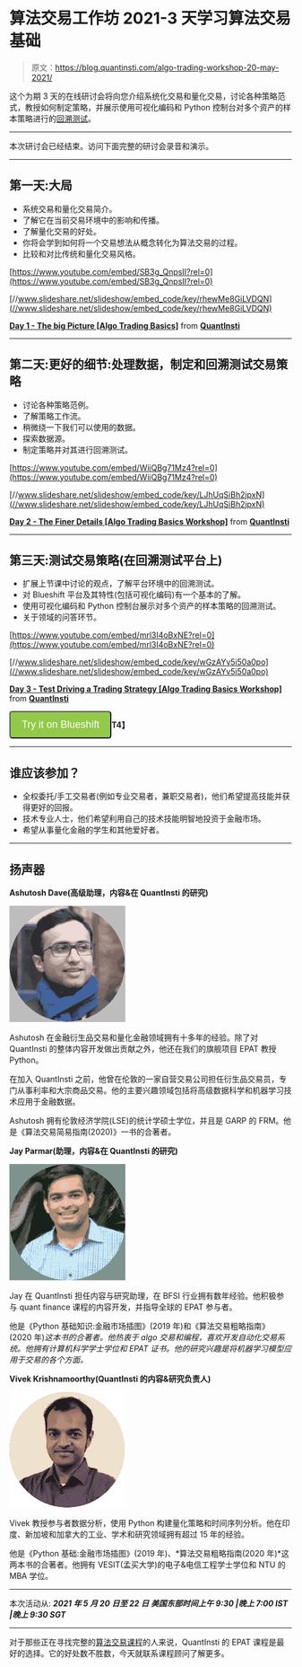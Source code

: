 # 算法交易工作坊 2021-3 天学习算法交易基础

> 原文：<https://blog.quantinsti.com/algo-trading-workshop-20-may-2021/>

这个为期 3 天的在线研讨会将向您介绍系统化交易和量化交易，讨论各种策略范式，教授如何制定策略，并展示使用可视化编码和 Python 控制台对多个资产的样本策略进行的[回溯测试](/backtesting/)。

* * *

本次研讨会已经结束。访问下面完整的研讨会录音和演示。

* * *

## 第一天:大局

*   系统交易和量化交易简介。
*   了解它在当前交易环境中的影响和传播。
*   了解量化交易的好处。
*   你将会学到如何将一个交易想法从概念转化为算法交易的过程。
*   比较和对比传统和量化交易风格。

[https://www.youtube.com/embed/SB3g_QnpsII?rel=0](https://www.youtube.com/embed/SB3g_QnpsII?rel=0)

[//www.slideshare.net/slideshow/embed_code/key/rhewMe8GiLVDQN](//www.slideshare.net/slideshow/embed_code/key/rhewMe8GiLVDQN)

**[Day 1 - The big Picture [Algo Trading Basics]](//www.slideshare.net/QuantInsti/day-1-the-big-picture-algo-trading-basics "Day 1 - The big Picture [Algo Trading Basics]")** from **[QuantInsti](https://www.slideshare.net/QuantInsti)**

* * *

## 第二天:更好的细节:处理数据，制定和回溯测试交易策略

*   讨论各种策略范例。
*   了解策略工作流。
*   稍微绕一下我们可以使用的数据。
*   探索数据源。
*   制定策略并对其进行回溯测试。

[https://www.youtube.com/embed/WiiQBg71Mz4?rel=0](https://www.youtube.com/embed/WiiQBg71Mz4?rel=0)

[//www.slideshare.net/slideshow/embed_code/key/LJhUqSiBh2jpxN](//www.slideshare.net/slideshow/embed_code/key/LJhUqSiBh2jpxN)

**[Day 2 - The Finer Details [Algo Trading Basics Workshop]](//www.slideshare.net/QuantInsti/day-2-the-finer-details-algo-trading-basics-workshop "Day 2 - The Finer Details [Algo Trading Basics Workshop]")** from **[QuantInsti](https://www.slideshare.net/QuantInsti)**

* * *

## 第三天:测试交易策略(在回溯测试平台上)

*   扩展上节课中讨论的观点，了解平台环境中的回溯测试。
*   对 Blueshift 平台及其特性(包括可视化编码)有一个基本的了解。
*   使用可视化编码和 Python 控制台展示对多个资产的样本策略的回溯测试。
*   关于领域的问答环节。

[https://www.youtube.com/embed/mrl3I4oBxNE?rel=0](https://www.youtube.com/embed/mrl3I4oBxNE?rel=0)

[//www.slideshare.net/slideshow/embed_code/key/wGzAYv5i50a0po](//www.slideshare.net/slideshow/embed_code/key/wGzAYv5i50a0po)

**[Day 3 - Test Driving a Trading Strategy [Algo Trading Basics Workshop]](//www.slideshare.net/QuantInsti/day-3-test-driving-a-trading-strategy-algo-trading-basics-workshop "Day 3 - Test Driving a Trading Strategy [Algo Trading Basics Workshop]")** from **[QuantInsti](https://www.slideshare.net/QuantInsti)**

**[<input name="Try it on Blueshift" type="button" value="Try it on Blueshift" style="
  background-color: #92c94a;
  padding: 12px 20px;
  border-radius: 5px;
  color: #fff;
  font-size: 18px;
">](https://blueshift.quantinsti.com/)T4】**

* * *

## 谁应该参加？

*   全权委托/手工交易者(例如专业交易者，兼职交易者)，他们希望提高技能并获得更好的回报。
*   技术专业人士，他们希望利用自己的技术技能明智地投资于金融市场。
*   希望从事量化金融的学生和其他爱好者。

* * *

## 扬声器

**Ashutosh Dave(高级助理，内容&在 QuantInsti 的研究)**

![](img/2245ebbe6eb08b25d332b9226c9fac51.png)

Ashutosh 在金融衍生品交易和量化金融领域拥有十多年的经验。除了对 QuantInsti 的整体内容开发做出贡献之外，他还在我们的旗舰项目 EPAT 教授 Python。

在加入 QuantInsti 之前，他曾在伦敦的一家自营交易公司担任衍生品交易员，专门从事利率和大宗商品交易。他的主要兴趣领域包括将高级数据科学和机器学习技术应用于金融数据。

Ashutosh 拥有伦敦经济学院(LSE)的统计学硕士学位，并且是 GARP 的 FRM。他是《算法交易简易指南(2020)》一书的合著者。

**Jay Parmar(助理，内容&在 QuantInsti 的研究)**

![](img/f424815bb3416415843eec4256a3aaa0.png)

Jay 在 QuantInsti 担任内容与研究助理，在 BFSI 行业拥有数年经验。他积极参与 quant finance 课程的内容开发，并指导全球的 EPAT 参与者。

他是《Python 基础知识:金融市场插图》(2019 年)和《算法交易粗略指南》(2020 年)*这本书的合著者。他热衷于 algo 交易和编程，喜欢开发自动化交易系统。他拥有计算机科学学士学位和 EPAT 证书。他的研究兴趣是将机器学习模型应用于交易的各个方面。*

**Vivek Krishnamoorthy(QuantInsti 的内容&研究负责人)**

![](img/ecb4cb0643d8965c914d4c61e2a6c3ef.png)

Vivek 教授参与者数据分析，使用 Python 构建量化策略和时间序列分析。他在印度、新加坡和加拿大的工业、学术和研究领域拥有超过 15 年的经验。

他是《Python 基础:金融市场插图》(2019 年)、*算法交易粗略指南(2020 年)*这两本书的合著者。他拥有 VESIT(孟买大学)的电子&电信工程学士学位和 NTU 的 MBA 学位。

* * *

本次活动从:
***2021 年 5 月 20 日至 22 日***
***美国东部时间上午 9:30 |晚上 7:00 IST |晚上 9:30 SGT***

* * *

对于那些正在寻找完整的[算法交易课程](https://www.quantinsti.com/epat)的人来说，QuantInsti 的 EPAT 课程是最好的选择。它的好处数不胜数，今天就联系课程顾问了解更多。